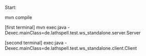 Start:

  mvn compile
   
  [first terminal]
    mvn exec:java -Dexec.mainClass=de.lathspell.test.ws_standalone.server.Server
  
  [second terminal]
    exec:java -Dexec.mainClass=de.lathspell.test.ws_standalone.client.Client
